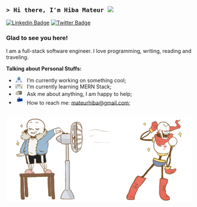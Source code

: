 ### <samp>&gt; Hi there, I'm Hiba Mateur <img src="https://media.giphy.com/media/hvRJCLFzcasrR4ia7z/giphy.gif" width="25"> </samp>

[![Linkedin Badge](https://img.shields.io/badge/-LinkedIn-0e76a8?style=flat-square&logo=Linkedin&logoColor=white)](https://www.linkedin.com/in/hibamateur)
[![Twitter Badge](https://img.shields.io/badge/-Twitter-00acee?style=flat-square&logo=Twitter&logoColor=white)](https://twitter.com/Lelithya)

### Glad to see you here! 

I am a full-stack software engineer. I love programming, writing, reading and traveling.



**Talking about Personal Stuffs:**

- <img src="https://github.com/HibaMateur/HibaMateur/blob/main/assets/developer.gif?raw=true" width="21" />&nbsp;&nbsp; I’m currently working on something cool;
- <img src="https://github.com/HibaMateur/HibaMateur/blob/main/assets/lightning.gif?raw=true" width="21" />&nbsp;&nbsp; I’m currently learning MERN Stack;
- <img src="https://github.com/HibaMateur/HibaMateur/blob/main/assets/message.gif?raw=true" width="21" />&nbsp;&nbsp; Ask me about anything, I am happy to help;
- <img src="https://github.com/HibaMateur/HibaMateur/blob/main/assets/letterbox.gif?raw=true" width="21" />&nbsp;&nbsp; How to reach me: mateurhiba@gmail.com;

</br>

<img align="right" alt="GIF" src="https://github.com/HibaMateur/HibaMateur/blob/main/assets/tumblr_o15psoWrvr1v3hrzlo2_1280.gif?raw=true"   />

